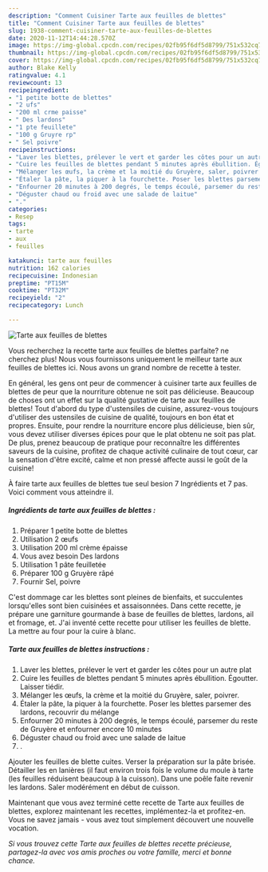 ```yaml
---
description: "Comment Cuisiner Tarte aux feuilles de blettes"
title: "Comment Cuisiner Tarte aux feuilles de blettes"
slug: 1938-comment-cuisiner-tarte-aux-feuilles-de-blettes
date: 2020-11-12T14:44:28.570Z
image: https://img-global.cpcdn.com/recipes/02fb95f6df5d8799/751x532cq70/tarte-aux-feuilles-de-blettes-photo-principale-de-la-recette.jpg
thumbnail: https://img-global.cpcdn.com/recipes/02fb95f6df5d8799/751x532cq70/tarte-aux-feuilles-de-blettes-photo-principale-de-la-recette.jpg
cover: https://img-global.cpcdn.com/recipes/02fb95f6df5d8799/751x532cq70/tarte-aux-feuilles-de-blettes-photo-principale-de-la-recette.jpg
author: Blake Kelly
ratingvalue: 4.1
reviewcount: 13
recipeingredient:
- "1 petite botte de blettes"
- "2 ufs"
- "200 ml crme paisse"
- " Des lardons"
- "1 pte feuillete"
- "100 g Gruyre rp"
- " Sel poivre"
recipeinstructions:
- "Laver les blettes, prélever le vert et garder les côtes pour un autre plat"
- "Cuire les feuilles de blettes pendant 5 minutes après ébullition. Égoutter. Laisser tiédir."
- "Mélanger les œufs, la crème et la moitié du Gruyère, saler, poivrer."
- "Étaler la pâte, la piquer à la fourchette. Poser les blettes parsemer des lardons, recouvrir du mélange"
- "Enfourner 20 minutes à 200 degrés, le temps écoulé, parsemer du reste de Gruyère et enfourner encore 10 minutes"
- "Déguster chaud ou froid avec une salade de laitue"
- "."
categories:
- Resep
tags:
- tarte
- aux
- feuilles

katakunci: tarte aux feuilles 
nutrition: 162 calories
recipecuisine: Indonesian
preptime: "PT15M"
cooktime: "PT32M"
recipeyield: "2"
recipecategory: Lunch

---
```



![Tarte aux feuilles de blettes](https://img-global.cpcdn.com/recipes/02fb95f6df5d8799/751x532cq70/tarte-aux-feuilles-de-blettes-photo-principale-de-la-recette.jpg)

Vous recherchez la recette tarte aux feuilles de blettes parfaite? ne cherchez plus! Nous vous fournissons uniquement le meilleur tarte aux feuilles de blettes ici. Nous avons un grand nombre de recette à tester.

En général, les gens ont peur de commencer à cuisiner tarte aux feuilles de blettes de peur que la nourriture obtenue ne soit pas délicieuse. Beaucoup de choses ont un effet sur la qualité gustative de tarte aux feuilles de blettes! Tout d'abord du type d'ustensiles de cuisine, assurez-vous toujours d'utiliser des ustensiles de cuisine de qualité, toujours en bon état et propres. Ensuite, pour rendre la nourriture encore plus délicieuse, bien sûr, vous devez utiliser diverses épices pour que le plat obtenu ne soit pas plat. De plus, prenez beaucoup de pratique pour reconnaître les différentes saveurs de la cuisine, profitez de chaque activité culinaire de tout cœur, car la sensation d'être excité, calme et non pressé affecte aussi le goût de la cuisine!

<!--inarticleads1-->

À faire tarte aux feuilles de blettes tue seul besion 7 Ingrédients et 7 pas. Voici comment vous atteindre il.

##### Ingrédients de tarte aux feuilles de blettes :

1. Préparer 1 petite botte de blettes
1. Utilisation 2 œufs
1. Utilisation 200 ml crème épaisse
1. Vous avez besoin  Des lardons
1. Utilisation 1 pâte feuilletée
1. Préparer 100 g Gruyère râpé
1. Fournir  Sel, poivre


C&#39;est dommage car les blettes sont pleines de bienfaits, et succulentes lorsqu&#39;elles sont bien cuisinées et assaisonnées. Dans cette recette, je prépare une garniture gourmande à base de feuilles de blettes, lardons, ail et fromage, et. J&#39;ai inventé cette recette pour utiliser les feuilles de blette. La mettre au four pour la cuire à blanc. 

<!--inarticleads2-->

##### Tarte aux feuilles de blettes instructions :

1. Laver les blettes, prélever le vert et garder les côtes pour un autre plat
1. Cuire les feuilles de blettes pendant 5 minutes après ébullition. Égoutter. Laisser tiédir.
1. Mélanger les œufs, la crème et la moitié du Gruyère, saler, poivrer.
1. Étaler la pâte, la piquer à la fourchette. Poser les blettes parsemer des lardons, recouvrir du mélange
1. Enfourner 20 minutes à 200 degrés, le temps écoulé, parsemer du reste de Gruyère et enfourner encore 10 minutes
1. Déguster chaud ou froid avec une salade de laitue
1. .


Ajouter les feuilles de blette cuites. Verser la préparation sur la pâte brisée. Détailler les en lanières (il faut environ trois fois le volume du moule à tarte (les feuilles réduisent beaucoup à la cuisson). Dans une poêle faite revenir les lardons. Saler modérément en début de cuisson. 

<!--inarticleads1-->

<p>
Maintenant que vous avez terminé cette recette de Tarte aux feuilles de blettes, explorez maintenant les recettes, implémentez-la et profitez-en. Vous ne savez jamais - vous avez tout simplement découvert une nouvelle vocation.
</p>

<p>
<i>Si vous trouvez cette Tarte aux feuilles de blettes recette précieuse, partagez-la avec vos amis proches ou votre famille, merci et bonne chance.</i>
</p>
